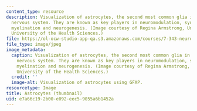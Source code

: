 ```yaml
---
content_type: resource
description: Visualization of astrocytes, the second most common glia in the central
  nervous system. They are known as key players in neuromodulation, synaptogenesis,
  myelination and neurogenesis. (Image courtesy of Regina Armstrong, Uniformed Services
  University of the Health Sciences.)
file: https://ol-ocw-studio-app-qa.s3.amazonaws.com/courses/7-343-neuron-glial-cell-interactions-in-biology-and-disease-spring-2007/e7a66c192b00e092eec59055a6b1452a_7-343s07-th.jpg
file_type: image/jpeg
image_metadata:
  caption: Visualization of astrocytes, the second most common glia in the central
    nervous system. They are known as key players in neuromodulation, synaptogenesis,
    myelination and neurogenesis. (Image courtesy of Regina Armstrong, Uniformed Services
    University of the Health Sciences.)
  credit: ''
  image-alt: Visualization of astrocytes using GFAP.
resourcetype: Image
title: Astrocytes (thumbnail)
uid: e7a66c19-2b00-e092-eec5-9055a6b1452a
---
```

